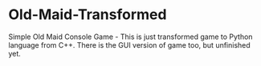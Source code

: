 # Old-Maid-Transformed
Simple Old Maid Console Game - This is just transformed game to Python language from C++. There is the GUI version of game too, but unfinished yet.
